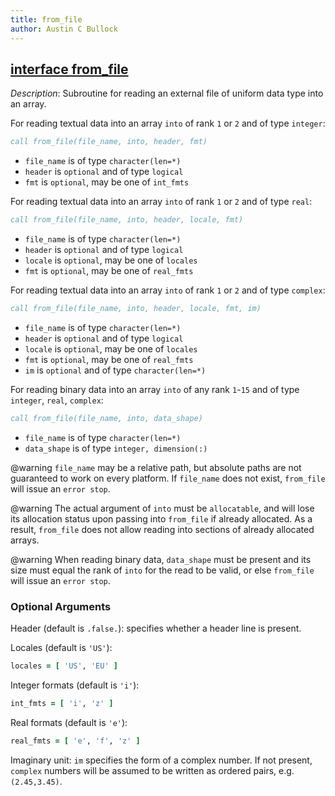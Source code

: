 ```yaml
---
title: from_file
author: Austin C Bullock
---
```


## [interface from_file](../../interface/from_file.html)

*Description*: Subroutine for reading an external file of uniform data type into an array.

For reading textual data into an array `into` of rank `1` or `2` and of type `integer`:

```fortran
call from_file(file_name, into, header, fmt)
```

* `file_name` is of type `character(len=*)`
* `header` is `optional` and of type `logical`
* `fmt` is `optional`, may be one of `int_fmts`

For reading textual data into an array `into` of rank `1` or `2` and of type `real`:

```fortran
call from_file(file_name, into, header, locale, fmt)
```

* `file_name` is of type `character(len=*)`
* `header` is `optional` and of type `logical`
* `locale` is `optional`, may be one of `locales`
* `fmt` is `optional`, may be one of `real_fmts`

For reading textual data into an array `into` of rank `1` or `2` and of type `complex`:

```fortran
call from_file(file_name, into, header, locale, fmt, im)
```

* `file_name` is of type `character(len=*)`
* `header` is `optional` and of type `logical`
* `locale` is `optional`, may be one of `locales`
* `fmt` is `optional`, may be one of `real_fmts`
* `im` is `optional` and of type `character(len=*)`

For reading binary data into an array `into` of any rank `1`-`15` and of type `integer`, `real`, `complex`:

```fortran
call from_file(file_name, into, data_shape)
```

* `file_name` is of type `character(len=*)`
* `data_shape` is of type `integer, dimension(:)`

@warning `file_name` may be a relative path, but absolute paths are not guaranteed to work on every platform. If `file_name` does not exist, `from_file` will issue an `error stop`.

@warning The actual argument of `into` must be `allocatable`, and will lose its allocation status upon passing into `from_file` if already allocated. As a result, `from_file` does not allow reading into sections of already allocated arrays.

@warning When reading binary data, `data_shape` must be present and its size must equal the rank of `into` for the read to be valid, or else `from_file` will issue an `error stop`.

### Optional Arguments

Header (default is `.false.`): specifies whether a header line is present.

Locales (default is `'US'`):

```fortran
locales = [ 'US', 'EU' ]
```

Integer formats (default is `'i'`):

```fortran
int_fmts = [ 'i', 'z' ]
```

Real formats (default is `'e'`):

```fortran
real_fmts = [ 'e', 'f', 'z' ]
```

Imaginary unit: `im` specifies the form of a complex number. If not present, `complex` numbers will be assumed to be written as ordered pairs, e.g. `(2.45,3.45)`.
